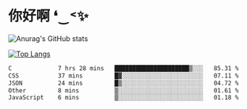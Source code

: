 # 你好啊 ❛‿˂✨

![Anurag's GitHub stats](https://github-readme-stats.vercel.app/api?username=ZombieFly&count_private=true&show_icons=true)

[![Top Langs](https://github-readme-stats.vercel.app/api/top-langs/?username=ZombieFly&layout=compact&count_private=true&hide=Ruby,makefile)](https://github.com/anuraghazra/github-readme-stats)

<!--START_SECTION:waka-->

```txt
C             7 hrs 28 mins   █████████████████████▒░░░   85.31 %
CSS           37 mins         █▓░░░░░░░░░░░░░░░░░░░░░░░   07.11 %
JSON          24 mins         █▒░░░░░░░░░░░░░░░░░░░░░░░   04.72 %
Other         8 mins          ▒░░░░░░░░░░░░░░░░░░░░░░░░   01.61 %
JavaScript    6 mins          ▒░░░░░░░░░░░░░░░░░░░░░░░░   01.18 %
```

<!--END_SECTION:waka-->
